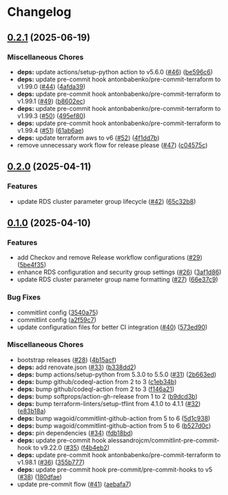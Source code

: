 # Changelog

## [0.2.1](https://github.com/opzkit/terraform-aws-aurora-postgresql/compare/v0.2.0...v0.2.1) (2025-06-19)


### Miscellaneous Chores

* **deps:** update actions/setup-python action to v5.6.0 ([#46](https://github.com/opzkit/terraform-aws-aurora-postgresql/issues/46)) ([be596c6](https://github.com/opzkit/terraform-aws-aurora-postgresql/commit/be596c6e6a24ad38e4b03e6147053ac7e4061c50))
* **deps:** update pre-commit hook antonbabenko/pre-commit-terraform to v1.99.0 ([#44](https://github.com/opzkit/terraform-aws-aurora-postgresql/issues/44)) ([4afda39](https://github.com/opzkit/terraform-aws-aurora-postgresql/commit/4afda39e0693a98c1b50c78fa9ca8ad598a21489))
* **deps:** update pre-commit hook antonbabenko/pre-commit-terraform to v1.99.1 ([#49](https://github.com/opzkit/terraform-aws-aurora-postgresql/issues/49)) ([b8602ec](https://github.com/opzkit/terraform-aws-aurora-postgresql/commit/b8602ec4ac0a4c610b9245b0df3ac7dce0eb7238))
* **deps:** update pre-commit hook antonbabenko/pre-commit-terraform to v1.99.3 ([#50](https://github.com/opzkit/terraform-aws-aurora-postgresql/issues/50)) ([495ef80](https://github.com/opzkit/terraform-aws-aurora-postgresql/commit/495ef80ec16c693cd5205af0deabdfb61477026d))
* **deps:** update pre-commit hook antonbabenko/pre-commit-terraform to v1.99.4 ([#51](https://github.com/opzkit/terraform-aws-aurora-postgresql/issues/51)) ([61ab6ae](https://github.com/opzkit/terraform-aws-aurora-postgresql/commit/61ab6ae62f52f48f4e6817ff56495f50d3e0c078))
* **deps:** update terraform aws to v6 ([#52](https://github.com/opzkit/terraform-aws-aurora-postgresql/issues/52)) ([4f1dd7b](https://github.com/opzkit/terraform-aws-aurora-postgresql/commit/4f1dd7b4e0d46d21edb4d4718c9a63185cbb36c2))
* remove unnecessary work flow for release please ([#47](https://github.com/opzkit/terraform-aws-aurora-postgresql/issues/47)) ([c04575c](https://github.com/opzkit/terraform-aws-aurora-postgresql/commit/c04575c7ea2a90160264187ad41ae6ca0c2a3d28))

## [0.2.0](https://github.com/opzkit/terraform-aws-aurora-postgresql/compare/v0.1.0...v0.2.0) (2025-04-11)


### Features

* update RDS cluster parameter group lifecycle ([#42](https://github.com/opzkit/terraform-aws-aurora-postgresql/issues/42)) ([65c32b8](https://github.com/opzkit/terraform-aws-aurora-postgresql/commit/65c32b8c1a4bb4e3c1a0e2da903b22b2fbee2b87))

## [0.1.0](https://github.com/opzkit/terraform-aws-aurora-postgresql/compare/v0.0.10...v0.1.0) (2025-04-10)


### Features

* add Checkov and remove Release workflow configurations ([#29](https://github.com/opzkit/terraform-aws-aurora-postgresql/issues/29)) ([5be4f35](https://github.com/opzkit/terraform-aws-aurora-postgresql/commit/5be4f351f4ad1480ac40b44ec868e59f621b8e3a))
* enhance RDS configuration and security group settings ([#26](https://github.com/opzkit/terraform-aws-aurora-postgresql/issues/26)) ([3af1d86](https://github.com/opzkit/terraform-aws-aurora-postgresql/commit/3af1d8694a07d8943325516f552f03c150a46691))
* update RDS cluster parameter group name formatting ([#27](https://github.com/opzkit/terraform-aws-aurora-postgresql/issues/27)) ([66e37c9](https://github.com/opzkit/terraform-aws-aurora-postgresql/commit/66e37c9cd0fc07167f6f8835e95218ea21864e4e))


### Bug Fixes

* commitlint config ([3540a75](https://github.com/opzkit/terraform-aws-aurora-postgresql/commit/3540a75ba4ba1ddecef61473f4decca4248bd96b))
* commitlint config ([a2f59c7](https://github.com/opzkit/terraform-aws-aurora-postgresql/commit/a2f59c7fd60a6673365a17585a9501902ac59b84))
* update configuration files for better CI integration ([#40](https://github.com/opzkit/terraform-aws-aurora-postgresql/issues/40)) ([573ed90](https://github.com/opzkit/terraform-aws-aurora-postgresql/commit/573ed90e314174e593249354ca97faef7a011ea1))


### Miscellaneous Chores

* bootstrap releases ([#28](https://github.com/opzkit/terraform-aws-aurora-postgresql/issues/28)) ([4b15acf](https://github.com/opzkit/terraform-aws-aurora-postgresql/commit/4b15acf3fc2979b885f2b989799739f94868d2c4))
* **deps:** add renovate.json ([#33](https://github.com/opzkit/terraform-aws-aurora-postgresql/issues/33)) ([b338dd2](https://github.com/opzkit/terraform-aws-aurora-postgresql/commit/b338dd2b0aeb07c5adadbb603c2f3f4ea0c0039d))
* **deps:** bump actions/setup-python from 5.3.0 to 5.5.0 ([#31](https://github.com/opzkit/terraform-aws-aurora-postgresql/issues/31)) ([2b663ed](https://github.com/opzkit/terraform-aws-aurora-postgresql/commit/2b663ed42d16e02fb33e0c7ebff133315e41a25c))
* **deps:** bump github/codeql-action from 2 to 3 ([c1eb34b](https://github.com/opzkit/terraform-aws-aurora-postgresql/commit/c1eb34bbccf06c4ebcc3c8d93fe40fec8c03820d))
* **deps:** bump github/codeql-action from 2 to 3 ([f146a21](https://github.com/opzkit/terraform-aws-aurora-postgresql/commit/f146a213da5affc43292a75d25d4c5d864bf8c4c))
* **deps:** bump softprops/action-gh-release from 1 to 2 ([b9dcd3b](https://github.com/opzkit/terraform-aws-aurora-postgresql/commit/b9dcd3b91c5da06f81f7dfa0ebe19eb461cdebf8))
* **deps:** bump terraform-linters/setup-tflint from 4.1.0 to 4.1.1 ([#32](https://github.com/opzkit/terraform-aws-aurora-postgresql/issues/32)) ([e83b18a](https://github.com/opzkit/terraform-aws-aurora-postgresql/commit/e83b18afa19eebe3afb46cfcd535e6c63bd4c095))
* **deps:** bump wagoid/commitlint-github-action from 5 to 6 ([5d1c938](https://github.com/opzkit/terraform-aws-aurora-postgresql/commit/5d1c93845520d277a1859ab22679a04e4931560f))
* **deps:** bump wagoid/commitlint-github-action from 5 to 6 ([b527d0c](https://github.com/opzkit/terraform-aws-aurora-postgresql/commit/b527d0c32d72a5bb57cd84575f5787fb0a1dd9de))
* **deps:** pin dependencies ([#34](https://github.com/opzkit/terraform-aws-aurora-postgresql/issues/34)) ([fdb18bd](https://github.com/opzkit/terraform-aws-aurora-postgresql/commit/fdb18bd40b299a942d39706484d50bb34af819a4))
* **deps:** update pre-commit hook alessandrojcm/commitlint-pre-commit-hook to v9.22.0 ([#35](https://github.com/opzkit/terraform-aws-aurora-postgresql/issues/35)) ([f4b4eb2](https://github.com/opzkit/terraform-aws-aurora-postgresql/commit/f4b4eb25cf83f123f5f8e4bb6982d1a3a5d709b4))
* **deps:** update pre-commit hook antonbabenko/pre-commit-terraform to v1.98.1 ([#36](https://github.com/opzkit/terraform-aws-aurora-postgresql/issues/36)) ([355b777](https://github.com/opzkit/terraform-aws-aurora-postgresql/commit/355b7777d5998564942c0049c00a1057217cbbad))
* **deps:** update pre-commit hook pre-commit/pre-commit-hooks to v5 ([#38](https://github.com/opzkit/terraform-aws-aurora-postgresql/issues/38)) ([180dfae](https://github.com/opzkit/terraform-aws-aurora-postgresql/commit/180dfae254fad2e33063e4d4bbbeaae3356aa998))
* update pre-commit flow ([#41](https://github.com/opzkit/terraform-aws-aurora-postgresql/issues/41)) ([aebafa7](https://github.com/opzkit/terraform-aws-aurora-postgresql/commit/aebafa7751bfb78faa74fe75cfbad5963c0ac4a8))
